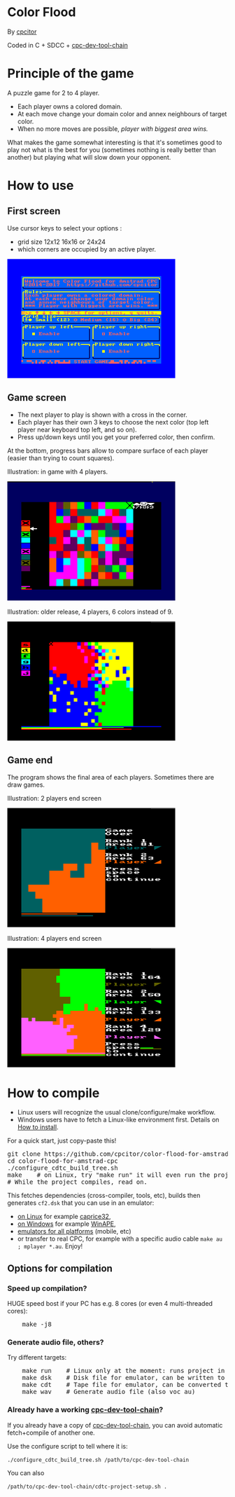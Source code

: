 # Color Flood

By [cpcitor](https://github.com/cpcitor)

Coded in C + SDCC + [cpc-dev-tool-chain](https://github.com/cpcitor/cpc-dev-tool-chain)

# Principle of the game

A puzzle game for 2 to 4 player.

* Each player owns a colored domain.
* At each move change your domain color and annex neighbours of target color.
* When no more moves are possible, *player with biggest area wins.*

What makes the game somewhat interesting is that it's sometimes good
to play not what is the best for you (sometimes nothing is really
better than another) but playing what will slow down your opponent.

# How to use

## First screen

Use cursor keys to select your options :

* grid size 12x12 16x16 or 24x24
* which corners are occupied by an active player.

![Intro screen](doc/images/color_flood__screenshot_00_intro.png)

## Game screen

* The next player to play is shown with a cross in the corner.
* Each player has their own 3 keys to choose the next color (top left
  player near keyboard top left, and so on).
* Press up/down keys until you get your preferred color, then confirm.

At the bottom, progress bars allow to compare surface of each player
(easier than trying to count squares).

Illustration: in game with 4 players.

![In game with 4 players.](doc/images/color_flood_with_redefined_characters.png)

Illustration: older release, 4 players, 6 colors instead of 9.

![Older release](doc/images/cool_4_player_color_flood_game.png)

## Game end

The program shows the final area of each players.
Sometimes there are draw games.

Illustration: 2 players end screen

![2 players end screen](doc/images/color_flood_2_players_grid_endgame.png)

Illustration: 4 players end screen

![4 players end screen](doc/images/color_flood_4_players_big_grid_endgame.png)

# How to compile

* Linux users will recognize the usual clone/configure/make workflow.
* Windows users have to fetch a Linux-like environment first.  Details on [How to install](https://github.com/cpcitor/cpc-dev-tool-chain/blob/master/documentation/how_to_install.md).

For a quick start, just copy-paste this!

<pre>
git clone https://github.com/cpcitor/color-flood-for-amstrad-cpc
cd color-flood-for-amstrad-cpc
./configure_cdtc_build_tree.sh
make    # on Linux, try "make run" it will even run the project on caprice32 emulator!
# While the project compiles, read on.
</pre>

This fetches dependencies (cross-compiler, tools, etc), builds then generates `cf2.dsk` that you can use in an emulator:

* [on Linux](http://cpcwiki.eu/index.php/Emulators#Unix_.2F_Linux "Emulators - CPCWiki") for example [caprice32](https://github.com/ColinPitrat/caprice32 "caprice32"),
* [on Windows](http://cpcwiki.eu/index.php/Emulators#Windows "Emulators - CPCWiki") for example [WinAPE](http://www.winape.net/ "WinAPE : Windows Amstrad Plus Emulator"),
* [emulators for all platforms](http://cpcwiki.eu/index.php/Emulators) (mobile, etc)
* or transfer to real CPC, for example with a specific audio cable `make au ; mplayer *.au`. Enjoy!

## Options for compilation

### Speed up compilation?

HUGE speed bost if your PC has e.g. 8 cores (or even 4 multi-threaded cores):

<pre>
	make -j8
</pre>

### Generate audio file, others?

Try different targets:

<pre>
	make run	# Linux only at the moment: runs project in caprice32 emulator.
	make dsk	# Disk file for emulator, can be written to real floppies.
	make cdt	# Tape file for emulator, can be converted to audio.
	make wav	# Generate audio file (also voc au)
</pre>

### Already have a working [cpc-dev-tool-chain](https://github.com/cpcitor/cpc-dev-tool-chain)?

If you already have a copy of [cpc-dev-tool-chain](https://github.com/cpcitor/cpc-dev-tool-chain), you can avoid automatic fetch+compile of another one.

Use the configure script to tell where it is:

	./configure_cdtc_build_tree.sh /path/to/cpc-dev-tool-chain

You can also

	/path/to/cpc-dev-tool-chain/cdtc-project-setup.sh .

